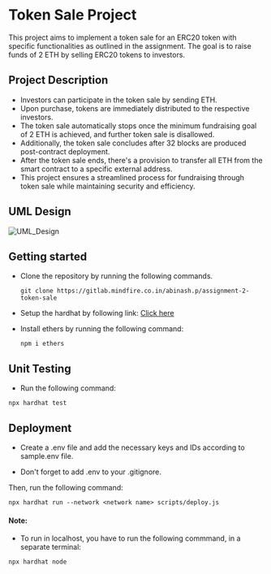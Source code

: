 # Token Sale Project

This project aims to implement a token sale for an ERC20 token with specific functionalities as outlined in the assignment. The goal is to raise funds of 2 ETH by selling ERC20 tokens to investors.

## Project Description
- Investors can participate in the token sale by sending ETH.
- Upon purchase, tokens are immediately distributed to the respective investors. 
- The token sale automatically stops once the minimum fundraising goal of 2 ETH is achieved, and further token sale is disallowed.
- Additionally, the token sale concludes after 32 blocks are produced post-contract deployment. 
- After the token sale ends, there's a provision to transfer all ETH from the smart contract to a specific external address.
- This project ensures a streamlined process for fundraising through token sale while maintaining security and efficiency.

## UML Design
![UML_Design](https://www.plantuml.com/plantuml/dpng/hLPXQ-is5FsUNt5XNsJQmdYmCSesNbgI4TQNb2HqOwCOnRv9j2TBHfAJXctljw-M5KjMt3GR-zRUUyxLrTMvn_ce3LMcAlX0hlx0pC03Rb3aVmu006xWKR4TDGWxgXXTSTGsVWMFrOgpB0f_1QCNWqfG3kjAP8P9eKdIPSG9VqIS-G9F3FUTyD-30HC6rPfc29FPNg1g6frAqEQqJzoXC61nUilAfQ92hr4fp4cfSCTafMto5cYUAzGQcCZn1VDhWVl-JE9kQbojjZWveIIti9AIEuAiSoI17SDz2wblb76gDGINkMdFJ2t91W4AcRCrGmLIy8E5jxFDfD16LPcHFdP9WxvKqEgNOwijBfhxQ7x_uUkb_8pYWk4VPqxMIXQdSmOZUu8xoYkyXOe9y-6RRvEWtB0ibNnD4zd_Rg1B53cgzuj6xqWKPgnaA4nBlGPQo4eOp-ayABMj8F4ddgT51uwLB8YEgV-w2oCDvOkgBFcX5PS3EiIASYeodAq9pJ9P1QNxyPHpkQyPqOpzRC_pSynOGRac2PILSXF_pYlTomUEUjT6CR61LD02ev0-52l9NT0T16bmQvSgQ5dMXD-Fx_x3ZqVuCwHk1heB3h5nAA0_G-aiAcrde-Eb5DByXaeExLkH-CbwzhI-QthhxdaDpJtRW6FyRse1L--_oltgRRd7h7T6qN6QUWWaELxQ1PjHnE6kqjjwBdb6v37KwxjZITVnnIBYrHbX1-PeXRsW74UrN-aB7D8oz6EbiYtLc9DLTUZrhtYGGOdwl8MHPVbAjsCQLoBNSyeqvhq4c_-5cMskw5wGCwNlKE2QPOogm_sMYWtcHF8yYFPqAd1_3f1uBsYdTVBbyounR48HeAI7Uf2myWT59h6Hb4CKGv7VSPbzZi9sBwamy6duQxgS_JoQfiEduUHXUFSmIiUpUReOFepUvpoEvkba-ZHQB6Vpjz3tiyKodOtJsNJKi2AWVRvcB9BdBcatcEbwKCFCi1qwzsdC12PYXxhsb7NzhCr_mSDVW-bABCom0liOM-gZzlZaJUjiZty6vluwSKTDEKwbQPedIPpUKSxonYzcQYelyi_K1E88J2nTnT8Bv78izBfZpTgHv9ZgzdZQ4fhjiByhRMHPFmtnlwUY6n_RjmiKh0P9urKv-ylCsxVTtwKCIxtrOsw3fWDhp_3vdoJbiQNQnCYjIszosL7gAIJKQpF296vi7EgLf6Ujsr4YjxoGv5L-4OKvi5HzuEWIZStQg_JEQOu5POA9ZNiqYm-G4CpxfP58_aHvXITRyFwUH9-ikkOd-jBOw8uoNWjzB9LJg_-AzJ8UKRLZU1DyBxMPhMS2BIN6rKu_QHRY-xzkRi3-EGW2tkQ3gFyi32OUS4A8lxKnzoEAl2huFm00)

## Getting started
- Clone the repository by running the following commands.

    ```
    git clone https://gitlab.mindfire.co.in/abinash.p/assignment-2-token-sale
    ```

- Setup the hardhat by following link: [Click here](https://hardhat.org/hardhat-runner/docs/getting-started)

- Install ethers by running the following command:
    ```
    npm i ethers
    ```

## Unit Testing
- Run the following command:
```
npx hardhat test
```

## Deployment

- Create a .env file and add the necessary keys and IDs according to sample.env file.

- Don't forget to add .env to your .gitignore.

Then, run the following command:

```
npx hardhat run --network <network name> scripts/deploy.js
```

#### Note: 
- To run in localhost, you have to run the following commmand, in a separate terminal: 
```
npx hardhat node
```
